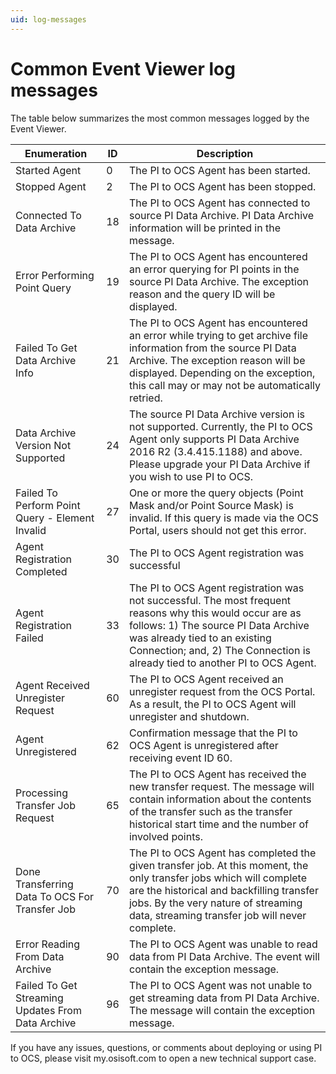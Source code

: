 ```yaml
---
uid: log-messages
---
```


# Common Event Viewer log messages

The table below summarizes the most common messages logged by the Event Viewer.


Enumeration | ID   | Description
---------|----------|---------
 Started Agent | 0 | The PI to OCS Agent has been started.
 Stopped Agent | 2 | The PI to OCS Agent has been stopped.
 Connected To Data Archive | 18 | The PI to OCS Agent has connected to source PI Data Archive. PI Data Archive information will be printed in the message.
 Error Performing Point Query | 19 | The PI to OCS Agent has encountered an error querying for PI points in the source PI Data Archive. The exception reason and the query ID will be displayed.
Failed To Get Data Archive Info | 21 | The PI to OCS Agent has encountered an error while trying to get archive file information from the source PI Data Archive. The exception reason will be displayed. Depending on the exception, this call may or may not be automatically retried.
Data Archive Version Not Supported | 24 | The source PI Data Archive version is not supported. Currently, the PI to OCS Agent only supports PI Data Archive 2016 R2 (3.4.415.1188) and above. Please upgrade your PI Data Archive if you wish to use PI to OCS.
Failed To Perform Point Query - Element Invalid | 27 | One or more the query objects (Point Mask and/or Point Source Mask) is invalid. If this query is made via the OCS Portal, users should not get this error.
Agent Registration Completed | 30 | The PI to OCS Agent registration was successful
Agent Registration Failed | 33 | The PI to OCS Agent registration was not successful. The most frequent reasons why this would occur are as follows: 1) The source PI Data Archive was already tied to an existing Connection; and, 2) 	The Connection is already tied to another PI to OCS Agent.
Agent Received Unregister Request | 60 | The PI to OCS Agent received an unregister request from the OCS Portal. As a result, the PI to OCS Agent will unregister and shutdown.
Agent Unregistered | 62 | Confirmation message that the PI to OCS Agent is unregistered after receiving event ID 60.
Processing Transfer Job Request | 65 | The PI to OCS Agent has received the new transfer request. The message will contain information about the contents of the transfer such as the transfer historical start time and the number of involved points.
Done Transferring Data To OCS For Transfer Job | 70 | The PI to OCS Agent has completed the given transfer job. At this moment, the only transfer jobs which will complete are the historical and backfilling transfer jobs. By the very nature of streaming data, streaming transfer job will never complete.
Error Reading From Data Archive | 90 | The PI to OCS Agent was unable to read data from PI Data Archive. The event will contain the exception message.
Failed To Get Streaming Updates From Data Archive | 96 | The PI to OCS Agent was not unable to get streaming data from PI Data Archive. The message will contain the exception message.

If you have any issues, questions, or comments about deploying or using PI to OCS, please visit my.osisoft.com to open a new technical support case.
